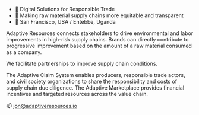 - 🌱 Digital Solutions for Responsible Trade
- 🔗 Making raw material supply chains more equitable and transparent
- 📍 San Francisco, USA / Entebbe, Uganda

Adaptive Resources connects stakeholders to drive environmental and labor improvements in high-risk supply chains. Brands can directly contribute to progressive improvement based on the amount of a raw material consumed as a company.

We facilitate partnerships to improve supply chain conditions. 

The Adaptive Claim System enables producers, responsible trade actors, and civil society organizations to share the responsibility and costs of supply chain due diligence. The Adaptive Marketplace provides financial incentives and targeted resources across the value chain.


📫 jon@adaptiveresources.io

